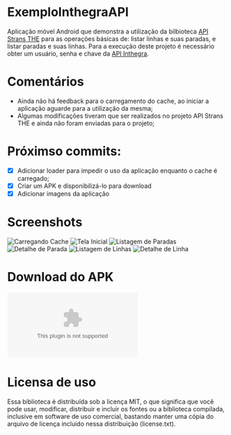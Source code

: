 # ExemploInthegraAPI
Aplicação móvel Android que demonstra a utilização da bilbioteca [API Strans THE](https://github.com/tOOlmaker-equalsp/apiStransTHE) para as operações básicas de: listar linhas e suas paradas, e listar paradas e suas linhas.
Para a execução deste projeto é necessário obter um usuário, senha e chave da [API Inthegra](https://inthegra.strans.teresina.pi.gov.br).

# Comentários
- Ainda não há feedback para o carregamento do cache, ao iniciar a aplicação aguarde para a utilização da mesma;
- Algumas modificações tiveram que ser realizados no projeto API Strans THE e ainda não foram enviadas para o projeto;

# Próximso commits:
- [X] Adicionar loader para impedir o uso da aplicação enquanto o cache é carregado;
- [X] Criar um APK e disponibilizá-lo para download
- [X] Adicionar imagens da aplicação

# Screenshots
 ![Carregando Cache](https://raw.githubusercontent.com/hcordeiro/ExemploInthegraAPI/master/screenshots/01Loading.png)
 ![Tela Inicial](https://raw.githubusercontent.com/hcordeiro/ExemploInthegraAPI/master/screenshots/02Main.png)
 ![Listagem de Paradas](https://raw.githubusercontent.com/hcordeiro/ExemploInthegraAPI/master/screenshots/03ListParadas.png)
 ![Detalhe de Parada](https://raw.githubusercontent.com/hcordeiro/ExemploInthegraAPI/master/screenshots/04DetailParada.png)
 ![Listagem de Linhas](https://raw.githubusercontent.com/hcordeiro/ExemploInthegraAPI/master/screenshots/05ListLinhas.png)
 ![Detalhe de Linha](https://raw.githubusercontent.com/hcordeiro/ExemploInthegraAPI/master/screenshots/06DetailLinha.png)
 
# Download do APK
![APK](ExemploInthegraAPI.apk)
# Licensa de uso
Essa biblioteca é distribuída sob a licença MIT, o que significa que você pode usar, modificar, distribuir e incluir os fontes ou a biblioteca compilada, inclusive em software de uso comercial, bastando manter uma cópia do arquivo de licença incluído nessa distribuição (license.txt).
